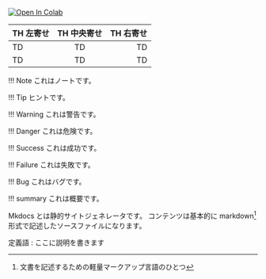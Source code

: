 [![Open In Colab](https://colab.research.google.com/assets/colab-badge.svg)](https://colab.research.google.com/drive/1WtzFTkfqR4SCT8FS9R5vPO1B-YRpEv-D)

| TH 左寄せ | TH 中央寄せ | TH 右寄せ |
| :--- | :---: | ---: |
| TD | TD | TD |
| TD | TD | TD |

!!! Note
    これはノートです。

!!! Tip
    ヒントです。

!!! Warning
    これは警告です。
    
!!! Danger
    これは危険です。

!!! Success
    これは成功です。

!!! Failure
    これは失敗です。

!!! Bug
    これはバグです。

!!! summary
    これは概要です。

Mkdocs とは静的サイトジェネレータです。
コンテンツは基本的に markdown[^1] 形式で記述したソースファイルになります。

[^1]: 文書を記述するための軽量マークアップ言語のひとつ

定義語
:    ここに説明を書きます